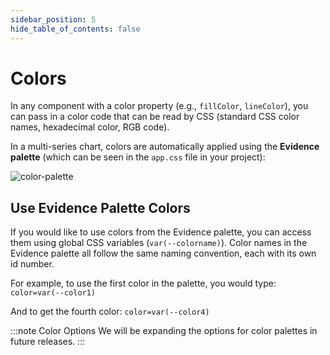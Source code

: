 ```yaml
---
sidebar_position: 5
hide_table_of_contents: false
---
```


# Colors

In any component with a color property (e.g., `fillColor`, `lineColor`), you can pass in a color code that can be read by CSS (standard CSS color names, hexadecimal color, RGB code).

In a multi-series chart, colors are automatically applied using the **Evidence palette** (which can be seen in the `app.css` file in your project):

![color-palette](/img/color-palette.png)

## Use Evidence Palette Colors
If you would like to use colors from the Evidence palette, you can access them using global CSS variables (`var(--colorname)`). Color names in the Evidence palette all follow the same naming convention, each with its own id number.

For example, to use the first color in the palette, you would type: `color=var(--color1)` 

And to get the fourth color: `color=var(--color4)`

:::note Color Options
We will be expanding the options for color palettes in future releases.
:::